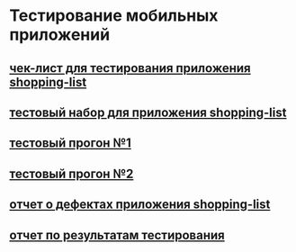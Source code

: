 # Тестирование мобильных приложений
## [чек-лист для тестирования приложения shopping-list](https://docs.google.com/spreadsheets/d/1hcQOd5nKgIm9tPRKJwFRdr_r1DVx8LViUBnsVxQ_tqk/edit?usp=sharing)
## [тестовый набор для приложения shopping-list](https://github.com/Ovchinnikov-KsT/mobile/blob/main/G8-2024-10-01.pdf)
## [тестовый прогон №1](https://github.com/Ovchinnikov-KsT/mobile/blob/main/G8-Express%2Brun%2B2024_10_02.pdf)
## [тестовый прогон №2](https://github.com/Ovchinnikov-KsT/mobile/blob/main/G8-Express%2Brun%2B2024_10_02%20(1).pdf)
## [отчет о дефектах приложения shopping-list](https://docs.google.com/spreadsheets/d/1ZkglQzchy2A0t35753hcSySLKHKSGT8B/edit?usp=sharing&ouid=107051174852674585152&rtpof=true&sd=true)
## [отчет по результатам тестирования](https://github.com/Ovchinnikov-KsT/mobile/blob/main/%D0%BE%D1%82%D1%87%D0%B5%D1%82%20%D0%BF%D0%BE%20%D1%80%D0%B5%D0%B7%D1%83%D0%BB%D1%8C%D1%82%D0%B0%D1%82%D0%B0%D0%BC%20%D1%82%D0%B5%D1%81%D1%82%D0%B8%D1%80%D0%BE%D0%B2%D0%B0%D0%BD%D0%B8%D1%8F.pdf)
